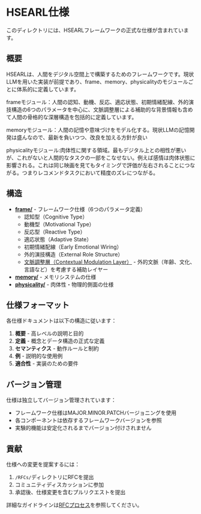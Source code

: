 # HSEARL仕様

このディレクトリには、HSEARLフレームワークの正式な仕様が含まれています。

## 概要

HSEARLは、人間をデジタル空間上で構築するためのフレームワークです。現状LLMを用いた実装が前提であり、frame、memory、physicalityのモジュールごとに体系的に定義しています。

frameモジュール：人間の認知、動機、反応、適応状態、初期情緒配線、外的演技構造の6つのパラメータを中心に、文脈調整層による補助的な背景情報も含めて人間の骨格的な深層構造を包括的に定義しています。

memoryモジュール：人間の記憶や意味づけをモデル化する。現状LLMの記憶開発は盛んなので、最新を負いつつ、改良を加える方針が良い

physicalityモジュール:肉体性に関する領域。最もデジタル上との相性が悪いが、これがないと人間的なタスクの一部をこなせない。例えば感情は肉体状態に影響される。これは同じ映画を見てもタイミングで評価が左右されることにつながる。つまりレコメンドタスクにおいて精度のズレにつながる。

## 構造

- **[frame/](./frame/)** - フレームワーク仕様（6つのパラメータ定義）
  - 認知型（Cognitive Type）
  - 動機型（Motivational Type）
  - 反応型（Reactive Type）
  - 適応状態（Adaptive State）
  - 初期情緒配線（Early Emotional Wiring）
  - 外的演技構造（External Role Structure）
  - [文脈調整層（Contextual Modulation Layer）](./frame/contextual_modulation_layer/) - 外的文脈（年齢、文化、言語など）を考慮する補助レイヤー
- **[memory/](./memory/)** - メモリシステムの仕様
- **[physicality/](./physicality/)** - 肉体性・物理的側面の仕様

## 仕様フォーマット

各仕様ドキュメントは以下の構造に従います：

1. **概要** - 高レベルの説明と目的
2. **定義** - 概念とデータ構造の正式な定義
3. **セマンティクス** - 動作ルールと制約
4. **例** - 説明的な使用例
5. **適合性** - 実装のための要件

## バージョン管理

仕様は独立してバージョン管理されています：
- フレームワーク仕様はMAJOR.MINOR.PATCHバージョニングを使用
- 各コンポーネントは依存するフレームワークバージョンを参照
- 実験的機能は安定化されるまでバージョン付けされません

## 貢献

仕様への変更を提案するには：
1. `/RFCs/`ディレクトリにRFCを提出
2. コミュニティディスカッションに参加
3. 承認後、仕様変更を含むプルリクエストを提出

詳細なガイドラインは[RFCプロセス](../RFCs/)を参照してください。